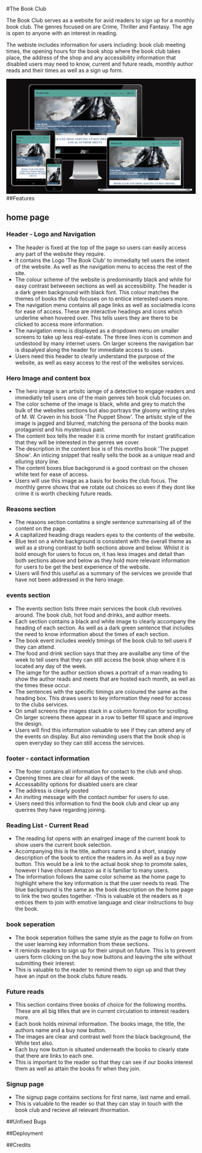 #The Book Club

The Book Club serves as a website for avid readers to sign up for a monthly book club. The genres focused on are Crime, Thriller and Fantasy. The age is open to anyone with an interest in reading. 

The webiste includes information for users including: book club meeting times, the opening hours for the book shop where the book club takes place, the address of the shop and any accessibility information that disabled users may need to know, current and future reads, monthly author reads and their times as well as a sign up form.

![alt text](image.png)
##Features

## home page
### Header - Logo and Navigation

- The header is fixed at the top of the page so users can easily access any part of the website they require. 
- It contains the Logo 'The Book Club' to immedialty tell users the intent of the website. As well as the navigation menu to access the rest of the site.
- The colour scheme of the website is predominantly black and white for easy contrast betweeen sections as well as accessibility. The header is a dark green background with black font. This colour matches the themes of books the club focuses on to entiice interested users more. 
- The navigation menu contains all page links as well as socialmedia icons for ease of access. These are interactive headings and icons which underline when hovered over. This tells users they are there to be clicked to access more information. 
- The navigation menu is displayed as a dropdown menu on smaller screens to take up less real-estate. The three lines icon is common and undestood by many internet users. On larger screens the navigation bar is dispalyed along the header for immediate access to uses. 
- Users need this header to clearly understand the purpose of the website, as well as easy access to the rest of the websites services. 

### Hero Image and content box

- The hero image is an artisitc iamge of a detective to engage readers and immediatly tell users one of the main genres teh book club focuses on.
- The color scheme of the image is black, white and grey to match the bulk of the websites sections but also portrays the gloomy writing styles of M. W. Craven in his book 'The Puppet Show'. The artisitc style of the image is jagged and blurred, matching the persona of the books main protaganist and his mysterious past. 
- The content box tells the reader it is crime month for instant gratification that they will be interested in the genres we cover.
- The description in the content box is of this months book 'The puppet Show'. An inticing snippet that really sells the book as a unique read and elluring story line. 
- The content boxes blue backgorund is a good contrast on the chosen white text for ease of access.
- Users will use this image as a basis for books the club focus. The monthly genre shows that we rotate out choices so even if they dont like crime it is worth checking future reads. 

### Reasons section

- The reasons section contatins a single sentence summarising all of the content on the page. 
- A capitalized heading drags readers eyes to the contents of the website. 
- Blue text on a white background is consistent with the overall theme as well as a strong contrast to both sections above and below. Whilst it is bold enough for users to focus on, it has less images and detail than both sections above and below as they hold more relevant information for users to be get the best experience of the website. 
- Users will find this useful as a summary of the services we provide that have not been addressed in the hero image.

### events section

- The events section lists three main services the book club revolves around. The book club, hot food and drinks, and author meets.
- Each section contains a black and white image to clearly accompany the heading of each section. As well as a dark green sentence that includes the need to know information about the times of each section.
- The book event includes weekly timings of the book club to tell users if they can attend. 
- The food and drink section says that they are availalbe any time of the week to tell users that they can still access the book shop where it is located any day of the week. 
- The iamge for the author section shows a portrait of a man reading to show the author reads and meets that are hosted each month, as well as the times these occur. 
- The sentences with the specific timings are coloured the same as the heading box. This draws users to key information they need for access to the clubs services.
- On small screens the images stack in a column formation for scrolling. On larger screens these appear in a row to better fill space and improve the design. 
- Users will find this information valuable to see if they can attend any of the events on display. But also reminding users that the book shop is open everyday so they can still access the services. 

### footer - contact information

- The footer contains all information for contact to the club and shop. 
- Opening times are clear for all days of the week.
- Accessability options for disabled users are clear
- The address is clearly posted
- An inviting message with the contact number for users to use. 
- Users need this information to find the book club and clear up any querires they have regarding joining. 

### Reading List - Current Read
- The reading list opens with an enalrged image of the current book to show users the current book selection. 
- Accompanying this is the title, authors name and a short, snappy description of the book to entice the readers in. As well as a buy now button. This would be a link to the actual book shop to promote sales, however I have chosen Amazon as it is familiar to many users.
- The information follows the same color scheme as the home page to highlight where the key information is that the user needs to read. The blue background is the same as the book description on the home page to link the two qoutes together. 
-This is valuable ot the readers as it entices them to join with emotive language and clear instructions to buy the book.

### book seperation
- The book seperation folllws the same style as the page to follw on from the user learning key information from these sections. 
- It reminds readers to sign up for their uinpuit on future. This is to prevent users form clicking on the buy now buttons and leaving the site without submitting their interest. 
- This is valuable to the reader to remind them to sign up and that they have an input on the book clubs future reads. 

### Future reads
- This section contains three books of choice for the following months. These are all big titles that are in current circulation to interest readers more. 
- Each book holds minimal information. The books image, the title, the authors name and a buy now button. 
- The images are clear and contrast well from the black background, the White text also.
- Each buy now button is situated underneath the books to clearly state that there are links to each one. 
- This is important to the reader so that they can see if our books interest them as well as attain the books fir when they join.

### Signup page

- The signup page contains sections for first name, last name and email.
- This is valuable to the reader so that they can stay in touch with the book club and recieve all relevant ifnormation. 

##Unfixed Bugs

##Deployment

##Credits

